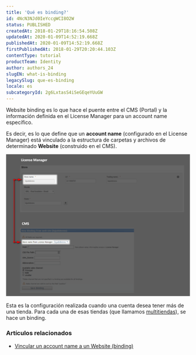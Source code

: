 ```yaml
---
title: 'Qué es binding?'
id: 4NcN3NJd0IeYccgWCI8O2W
status: PUBLISHED
createdAt: 2018-01-29T18:16:54.508Z
updatedAt: 2020-01-09T14:52:19.668Z
publishedAt: 2020-01-09T14:52:19.668Z
firstPublishedAt: 2018-01-29T20:20:44.103Z
contentType: tutorial
productTeam: Identity
author: authors_24
slugEN: what-is-binding
legacySlug: que-es-binding
locale: es
subcategoryId: 2g6LxtasS4iSeGEqeYUuGW
---
```


Website binding es lo que hace el puente entre el CMS (Portal) y la información definida en el License Manager para un account name específico.

Es decir, es lo que define que un __account name__ (configurado en el License Manager) está vinculado a la estructura de carpetas y archivos de determinado __Website__ (construido en el CMS).

![Binding](https://raw.githubusercontent.com/vtexdocs/help-center-content/refs/heads/main/docs/es/tutorials/Storefront/Layout/que-es-binding_1.png)

Esta es la configuración realizada cuando una cuenta desea tener más de una tienda. Para cada una de esas tiendas (que llamamos [multitiendas](/es/tutorial/como-crear-multiloja-multidominio)), se hace un binding.

### Artículos relacionados
- [Vincular un account name a un Website (binding)](/es/tutorial/vincular-un-account-name-a-un-website-binding) 
